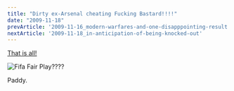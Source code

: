 ```yaml
---
title: "Dirty ex-Arsenal cheating Fucking Bastard!!!!"
date: "2009-11-18"
prevArticle: '2009-11-16_modern-warfares-and-one-disapppointing-result'
nextArticle: '2009-11-18_in-anticipation-of-being-knocked-out'
---
```

[That is all!](http://www.rte.ie/sport/soccer/2009/1118/ireland_france.html)

![Fifa Fair Play????](/images/henry.jpg "Fifa Fair Play????")



Paddy.